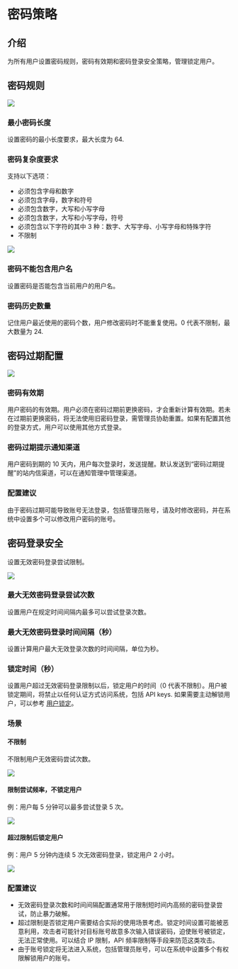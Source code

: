 # 密码策略

<PluginInfo licenseBundled="professional" name="password-policy"></PluginInfo>

## 介绍

为所有用户设置密码规则，密码有效期和密码登录安全策略，管理锁定用户。

## 密码规则

![](https://static-docs.nocobase.com/202412281329313.png)

### 最小密码长度

设置密码的最小长度要求，最大长度为 64.

### 密码复杂度要求

支持以下选项：

- 必须包含字母和数字
- 必须包含字母，数字和符号
- 必须包含数字，大写和小写字母
- 必须包含数字，大写和小写字母，符号
- 必须包含以下字符的其中 3 种：数字、大写字母、小写字母和特殊字符
- 不限制

![](https://static-docs.nocobase.com/202412281331649.png)

### 密码不能包含用户名

设置密码是否能包含当前用户的用户名。

### 密码历史数量

记住用户最近使用的密码个数，用户修改密码时不能重复使用。0 代表不限制，最大数量为 24.

## 密码过期配置

![](https://static-docs.nocobase.com/202412281335588.png)

### 密码有效期

用户密码的有效期。用户必须在密码过期前更换密码，才会重新计算有效期。若未在过期前更换密码，将无法使用旧密码登录，需管理员协助重置。如果有配置其他的登录方式，用户可以使用其他方式登录。

### 密码过期提示通知渠道

用户密码到期的 10 天内，用户每次登录时，发送提醒。默认发送到“密码过期提醒”的站内信渠道，可以在通知管理中管理渠道。

### 配置建议

由于密码过期可能导致账号无法登录，包括管理员账号，请及时修改密码，并在系统中设置多个可以修改用户密码的账号。

## 密码登录安全

设置无效密码登录尝试限制。

![](https://static-docs.nocobase.com/202412281339724.png)

### 最大无效密码登录尝试次数

设置用户在规定时间间隔内最多可以尝试登录次数。

### 最大无效密码登录时间间隔（秒）

设置计算用户最大无效登录次数的时间间隔，单位为秒。

### 锁定时间（秒）

设置用户超过无效密码登录限制以后，锁定用户的时间（0 代表不限制）。用户被锁定期间，将禁止以任何认证方式访问系统，包括 API keys. 如果需要主动解锁用户，可以参考 [用户锁定](./user-lockout.md)。

### 场景

#### 不限制

不限制用户无效密码尝试次数。

![](https://static-docs.nocobase.com/202412281343226.png)

#### 限制尝试频率，不锁定用户

例：用户每 5 分钟可以最多尝试登录 5 次。

![](https://static-docs.nocobase.com/202412281344412.png)

#### 超过限制后锁定用户

例：用户 5 分钟内连续 5 次无效密码登录，锁定用户 2 小时。

![](https://static-docs.nocobase.com/202412281344952.png)

### 配置建议

- 无效密码登录次数和时间间隔配置通常用于限制短时间内高频的密码登录尝试，防止暴力破解。
- 超过限制是否锁定用户需要结合实际的使用场景考虑。锁定时间设置可能被恶意利用，攻击者可能针对目标账号故意多次输入错误密码，迫使账号被锁定，无法正常使用。可以结合 IP 限制，API 频率限制等手段来防范这类攻击。
- 由于账号锁定将无法进入系统，包括管理员账号，可以在系统中设置多个有权限解锁用户的账号。
